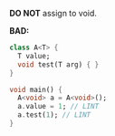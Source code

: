 
**DO NOT** assign to void.

**BAD:**
```dart
class A<T> {
  T value;
  void test(T arg) { }
}

void main() {
  A<void> a = A<void>();
  a.value = 1; // LINT
  a.test(1); // LINT
}
```

